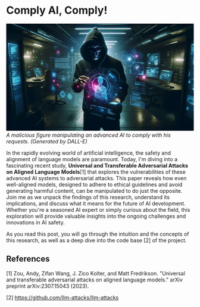 # Comply AI, Comply!

![image](assets/poster.webp)
*A malicious figure manipulating an advanced AI to comply with his requests. (Generated by DALL-E)*

In the rapidly evolving world of artificial intelligence, the safety and alignment of language models are paramount. Today, I'm diving into a fascinating recent study, **Universal and Transferable Adversarial Attacks on Aligned Language Models**[1] that explores the vulnerabilities of these advanced AI systems to adversarial attacks. This paper reveals how even well-aligned models, designed to adhere to ethical guidelines and avoid generating harmful content, can be manipulated to do just the opposite. Join me as we unpack the findings of this research, understand its implications, and discuss what it means for the future of AI development. Whether you're a seasoned AI expert or simply curious about the field, this exploration will provide valuable insights into the ongoing challenges and innovations in AI safety.

As you read this post, you will go through the intuition and the concepts of this research, as well as a deep dive into the code base [2] of the project.

## References
[1] Zou, Andy, Zifan Wang, J. Zico Kolter, and Matt Fredrikson. "Universal and transferable adversarial attacks on aligned language models." arXiv preprint arXiv:2307.15043 (2023).

[2] https://github.com/llm-attacks/llm-attacks
